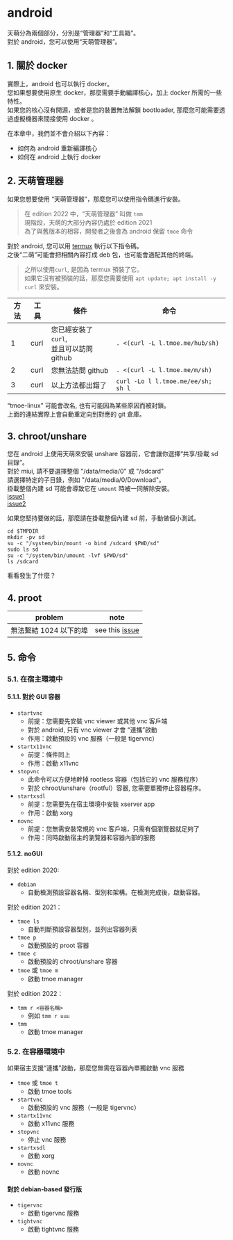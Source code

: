 # android

天萌分為兩個部分，分別是“管理器”和“工具箱”。  
對於 android，您可以使用“天萌管理器”。

## 1. 關於 docker

實際上，android 也可以執行 docker。  
您如果想要使用原生 docker，那麼需要手動編譯核心，加上 docker 所需的一些特性。  
如果您的核心沒有開源，或者是您的裝置無法解鎖 bootloader, 那麼您可能需要透過虛擬機器來間接使用 docker 。

在本章中，我們並不會介紹以下內容：

- 如何為 android 重新編譯核心
- 如何在 android 上執行 docker

## 2. 天萌管理器

如果您想要使用 “天萌管理器”，那麼您可以使用指令碼進行安裝。

> 在 edition 2022 中，“天萌管理器” 叫做 `tmm`  
> 現階段，天萌的大部分內容仍處於 edition 2021  
> 為了與舊版本的相容，開發者之後會為 android 保留 `tmoe` 命令

對於 android, 您可以用 [termux](https://github.com/termux/termux-app/actions) 執行以下指令碼。  
之後“二萌”可能會把相關內容打成 deb 包，也可能會適配其他的終端。

> 之所以使用`curl`, 是因為 termux 預裝了它。  
> 如果它沒有被預裝的話，那麼您需要使用 `apt update; apt install -y curl` 來安裝。

| 方法 | 工具 | 條件                                          | 命令                               |
| ---- | ---- | --------------------------------------------- | ---------------------------------- |
| 1    | curl | 您已經安裝了 `curl`,</br> 並且可以訪問 github | `. <(curl -L l.tmoe.me/hub/sh)`    |
| 2    | curl | 您無法訪問 github                             | `. <(curl -L l.tmoe.me/m/sh)`      |
| 3    | curl | 以上方法都出錯了                              | `curl -Lo l l.tmoe.me/ee/sh; sh l` |

“tmoe-linux” 可能會改名, 也有可能因為某些原因而被封鎖。  
上面的連結實際上會自動重定向到對應的 git 倉庫。

## 3. chroot/unshare

您在 android 上使用天萌來安裝 unshare 容器前，它會讓你選擇“共享/掛載 sd 目錄”。  
對於 miui, 請不要選擇整個 "/data/media/0" 或 "/sdcard"  
 請選擇特定的子目錄，例如 "/data/media/0/Download"。  
掛載整個內建 sd 可能會導致它在 `umount` 時被一同解除安裝。  
[issue1](https://gitee.com/mo2/linux/issues/I5488U)  
[issue2](https://github.com/2moe/tmoe/discussions/166)

如果您堅持要做的話，那麼請在掛載整個內建 sd 前，手動做個小測試。

```sh,editable
cd $TMPDIR
mkdir -pv sd
su -c "/system/bin/mount -o bind /sdcard $PWD/sd"
sudo ls sd
su -c "/system/bin/umount -lvf $PWD/sd"
ls /sdcard
```

看看發生了什麼？

## 4. proot

| problem                  | note                                                                           |
| ------------------------ | ------------------------------------------------------------------------------ |
| 無法繫結 1024 以下的埠 | see this [issue](https://github.com/2moe/tmoe/issues?q=is%3Aissue+is%3Aclosed) |

## 5. 命令

### 5.1. 在宿主環境中

#### 5.1.1. 對於 GUI 容器

- `startvnc`
  - 前提：您需要先安裝 vnc viewer 或其他 vnc 客戶端
  - 對於 android, 只有 vnc viewer 才會 “連攜”啟動
  - 作用：啟動預設的 vnc 服務（一般是 tigervnc）
  <!-- - 對於 wsl, 只有 tigervnc viewer 才會 -->
- `startx11vnc`
  - 前提：條件同上
  - 作用：啟動 x11vnc
- `stopvnc`
  - 此命令可以方便地幹掉 rootless 容器（包括它的 vnc 服務程序）
  - 對於 chroot/unshare（rootful）容器, 您需要單獨停止容器程序。
- `startxsdl`
  - 前提：您需要先在宿主環境中安裝 xserver app
  - 作用：啟動 xorg
- `novnc`
  - 前提：您無需安裝常規的 vnc 客戶端，只需有個瀏覽器就足夠了
  - 作用：同時啟動宿主的瀏覽器和容器內部的服務

#### 5.1.2. noGUI

對於 edition 2020:

- `debian`
  - 自動檢測預設容器名稱、型別和架構。在檢測完成後，啟動容器。

對於 edition 2021：

- `tmoe ls`
  - 自動判斷預設容器型別，並列出容器列表
- `tmoe p`
  - 啟動預設的 proot 容器
- `tmoe c`
  - 啟動預設的 chroot/unshare 容器
- `tmoe` 或 `tmoe m`
  - 啟動 tmoe manager

對於 edition 2022：

- `tmm r <容器名稱>`
  - 例如 `tmm r uuu`
- `tmm`
  - 啟動 tmoe manager

### 5.2. 在容器環境中

如果宿主支援“連攜”啟動，那麼您無需在容器內單獨啟動 vnc 服務

- `tmoe` 或 `tmoe t`
  - 啟動 tmoe tools
- `startvnc`
  - 啟動預設的 vnc 服務（一般是 tigervnc）
- `startx11vnc`
  - 啟動 x11vnc 服務
- `stopvnc`
  - 停止 vnc 服務
- `startxsdl`
  - 啟動 xorg
- `novnc`
  - 啟動 novnc

#### 對於 debian-based 發行版

- `tigervnc`
  - 啟動 tigervnc 服務
- `tightvnc`
  - 啟動 tightvnc 服務

